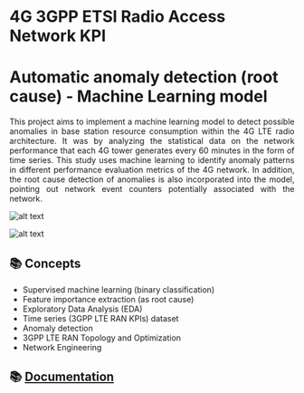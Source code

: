 
# 4G 3GPP ETSI Radio Access Network KPI

# Automatic anomaly detection (root cause) - Machine Learning model

<div style="text-align: justify">
This project aims to implement a machine learning model to detect possible anomalies in base station resource consumption within the 4G LTE radio architecture. It was by analyzing the statistical data on the network performance that each 4G tower generates every 60 minutes in the form of time series. This study uses machine learning to identify anomaly patterns in different performance evaluation metrics of the 4G network. In addition, the root cause detection of anomalies is also incorporated into the model, pointing out network event counters potentially associated with the network.
</div>

![alt text](https://github.com/marlonffernandes/4G-3GPP-ETSI-machine-learning-anomaly-detection/blob/main/images/RRC%20KPI%20Anomaly.png)

![alt text](https://github.com/marlonffernandes/4G-3GPP-ETSI-machine-learning-anomaly-detection/blob/main/images/Feature%20Importance.png)

## 📚 Concepts
- Supervised machine learning (binary classification)
- Feature importance extraction (as root cause)
- Exploratory Data Analysis (EDA)
- Time series (3GPP LTE RAN KPIs) dataset
- Anomaly detection
- 3GPP LTE RAN Topology and Optimization
- Network Engineering

## 📚 [Documentation](https://github.com/marlonffernandes/4G-3GPP-ETSI-machine-learning-anomaly-detection/blob/main/documentation/3GPP-ETSI-4G-Anomaly-Detection-Machine-Learning.pdf)
